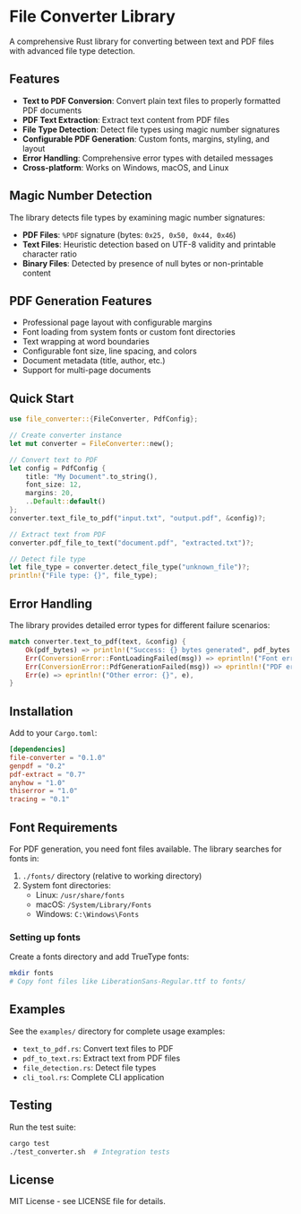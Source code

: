 # File Converter Library

A comprehensive Rust library for converting between text and PDF files with advanced file type detection.

## Features

- **Text to PDF Conversion**: Convert plain text files to properly formatted PDF documents
- **PDF Text Extraction**: Extract text content from PDF files  
- **File Type Detection**: Detect file types using magic number signatures
- **Configurable PDF Generation**: Custom fonts, margins, styling, and layout
- **Error Handling**: Comprehensive error types with detailed messages
- **Cross-platform**: Works on Windows, macOS, and Linux

## Magic Number Detection

The library detects file types by examining magic number signatures:

- **PDF Files**: `%PDF` signature (bytes: `0x25, 0x50, 0x44, 0x46`)
- **Text Files**: Heuristic detection based on UTF-8 validity and printable character ratio
- **Binary Files**: Detected by presence of null bytes or non-printable content

## PDF Generation Features

- Professional page layout with configurable margins
- Font loading from system fonts or custom font directories
- Text wrapping at word boundaries
- Configurable font size, line spacing, and colors
- Document metadata (title, author, etc.)
- Support for multi-page documents

## Quick Start

```rust
use file_converter::{FileConverter, PdfConfig};

// Create converter instance
let mut converter = FileConverter::new();

// Convert text to PDF
let config = PdfConfig {
    title: "My Document".to_string(),
    font_size: 12,
    margins: 20,
    ..Default::default()
};
converter.text_file_to_pdf("input.txt", "output.pdf", &config)?;

// Extract text from PDF
converter.pdf_file_to_text("document.pdf", "extracted.txt")?;

// Detect file type
let file_type = converter.detect_file_type("unknown_file")?;
println!("File type: {}", file_type);
```

## Error Handling

The library provides detailed error types for different failure scenarios:

```rust
match converter.text_to_pdf(text, &config) {
    Ok(pdf_bytes) => println!("Success: {} bytes generated", pdf_bytes.len()),
    Err(ConversionError::FontLoadingFailed(msg)) => eprintln!("Font error: {}", msg),
    Err(ConversionError::PdfGenerationFailed(msg)) => eprintln!("PDF error: {}", msg),
    Err(e) => eprintln!("Other error: {}", e),
}
```

## Installation

Add to your `Cargo.toml`:

```toml
[dependencies]
file-converter = "0.1.0"
genpdf = "0.2"
pdf-extract = "0.7"
anyhow = "1.0"
thiserror = "1.0"
tracing = "0.1"
```

## Font Requirements

For PDF generation, you need font files available. The library searches for fonts in:

1. `./fonts/` directory (relative to working directory)
2. System font directories:
   - Linux: `/usr/share/fonts`
   - macOS: `/System/Library/Fonts`  
   - Windows: `C:\Windows\Fonts`

### Setting up fonts

Create a fonts directory and add TrueType fonts:

```bash
mkdir fonts
# Copy font files like LiberationSans-Regular.ttf to fonts/
```

## Examples

See the `examples/` directory for complete usage examples:

- `text_to_pdf.rs`: Convert text files to PDF
- `pdf_to_text.rs`: Extract text from PDF files
- `file_detection.rs`: Detect file types
- `cli_tool.rs`: Complete CLI application

## Testing

Run the test suite:

```bash
cargo test
./test_converter.sh  # Integration tests
```

## License

MIT License - see LICENSE file for details.
